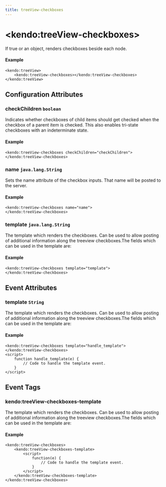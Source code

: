 ```yaml
---
title: treeView-checkboxes
---
```


# \<kendo:treeView-checkboxes\>

If true or an object, renders checkboxes beside each node.

#### Example
    <kendo:treeView>
        <kendo:treeView-checkboxes></kendo:treeView-checkboxes>
    </kendo:treeView>

## Configuration Attributes

### checkChildren `boolean`

Indicates whether checkboxes of child items should get checked when the checkbox of a parent item is checked. This
also enables tri-state checkboxes with an indeterminate state.

#### Example
    <kendo:treeView-checkboxes checkChildren="checkChildren">
    </kendo:treeView-checkboxes>

### name `java.lang.String`

Sets the name attribute of the checkbox inputs. That name will be posted to the server.

#### Example
    <kendo:treeView-checkboxes name="name">
    </kendo:treeView-checkboxes>

### template `java.lang.String`

The template which renders the checkboxes. Can be used to allow posting of
additional information along the treeview checkboxes.The fields which can be used in the template are:

#### Example
    <kendo:treeView-checkboxes template="template">
    </kendo:treeView-checkboxes>


## Event Attributes

### template `String`

The template which renders the checkboxes. Can be used to allow posting of
additional information along the treeview checkboxes.The fields which can be used in the template are:


#### Example
    <kendo:treeView-checkboxes template="handle_template">
    </kendo:treeView-checkboxes>
    <script>
        function handle_template(e) {
            // Code to handle the template event.
        }
    </script>

## Event Tags

### kendo:treeView-checkboxes-template

The template which renders the checkboxes. Can be used to allow posting of
additional information along the treeview checkboxes.The fields which can be used in the template are:


#### Example
    <kendo:treeView-checkboxes>
        <kendo:treeView-checkboxes-template>
            <script>
                function(e) {
                    // Code to handle the template event.
                }
            </script>
        </kendo:treeView-checkboxes-template>
    </kendo:treeView-checkboxes>

